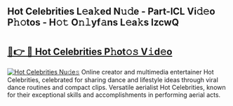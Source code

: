 ## Hot Celebrities L𝚎a𝚔ed N𝚞𝚍e - Part-lCL Vi𝚍𝚎o P𝚑𝚘tos - H𝚘𝚝 O𝚗𝚕yf𝚊ns L𝚎a𝚔s lzcwQ

# <h2><a href="http://kfdere.oniu.top/?m=Hot+Celebrities">🔗👉 🔴 Hot Celebrities P𝚑ot𝚘𝚜 V𝚒d𝚎o</a></h2>

[![Hot Celebrities Nu𝚍e𝚜](https://i.imgur.com/0qMVB7G.gif)](http://kfdere.oniu.top/?m=Hot+Celebrities)
Online creator and multimedia entertainer Hot Celebrities, celebrated for sharing dance and lifestyle ideas through viral dance routines and compact clips. Versatile aerialist Hot Celebrities, known for their exceptional skills and accomplishments in performing aerial acts.  
